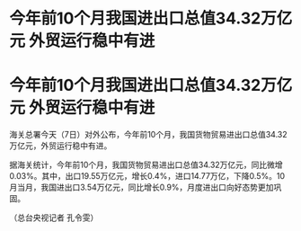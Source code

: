 # 今年前10个月我国进出口总值34.32万亿元 外贸运行稳中有进

# 今年前10个月我国进出口总值34.32万亿元 外贸运行稳中有进

海关总署今天（7日）对外公布，今年前10个月，我国货物贸易进出口总值34.32万亿元，外贸运行稳中有进。

据海关统计，今年前10个月，我国货物贸易进出口总值34.32万亿元，同比微增0.03%。其中，出口19.55万亿元，增长0.4%，进口14.77万亿，下降0.5%。10月当月，我国进出口3.54万亿元，同比增长0.9%，月度进出口向好态势更加巩固。

（总台央视记者 孔令雯）

